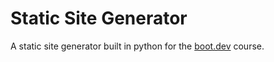 # Static Site Generator

A static site generator built in python for the [boot.dev](https://www.boot.dev/) course.
